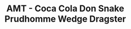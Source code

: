 ---
layout: product
title: "AMT - Coca Cola Don Snake Prudhomme Wedge Dragster"
price: "TBA" 
desc: "N/A"
img_path: "/assets/img/AMT1049.webp"
brand: "N/A"
available: false
special_offer: false
new: false
soon: false
cat: "010000"
subcat: "013800"
subsubcat: "0N/A"
sifra: "AMT1049"
popular: false
spec: false
---